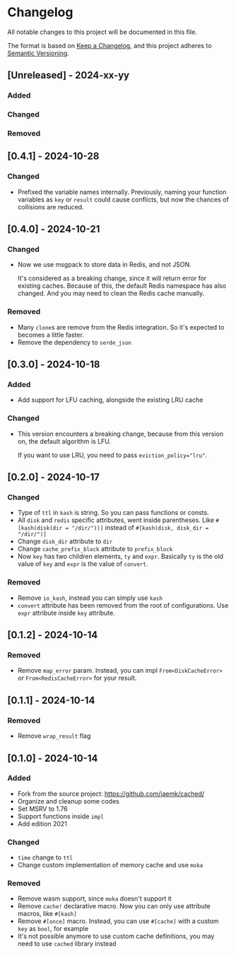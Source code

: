 # Changelog

All notable changes to this project will be documented in this file.

The format is based on [Keep a Changelog](https://keepachangelog.com/en/1.1.0/),
and this project adheres to [Semantic Versioning](https://semver.org/spec/v2.0.0.html).

## [Unreleased] - 2024-xx-yy

### Added

### Changed

### Removed

## [0.4.1] - 2024-10-28

### Changed

- Prefixed the variable names internally. Previously, naming your function variables as `key` or `result` could cause conflicts, but now the chances of collisions are reduced.

## [0.4.0] - 2024-10-21

### Changed

- Now we use msgpack to store data in Redis, and not JSON.

  It's considered as a breaking change, since it will return error for existing caches. Because of this, the default Redis namespace has also changed.
  And you may need to clean the Redis cache manually.

### Removed

- Many `clone`s are remove from the Redis integration. So it's expected to becomes a little faster.
- Remove the dependency to `serde_json`

## [0.3.0] - 2024-10-18

### Added

- Add support for LFU caching, alongside the existing LRU cache

### Changed

- This version encounters a breaking change, because from this version on, the default algorithm is LFU.

  If you want to use LRU, you need to pass `eviction_policy="lru"`.

## [0.2.0] - 2024-10-17

### Changed

- Type of `ttl` in `kash` is string. So you can pass functions or consts.
- All `disk` and `redis` specific attributes, went inside parentheses. Like `#[kash(disk(dir = "/dir/"))]` instead of `#[kash(disk, disk_dir = "/dir/")]`
- Change `disk_dir` attribute to `dir`
- Change `cache_prefix_block` attribute to `prefix_block`
- Now `key` has two children elements, `ty` and `expr`. Basically `ty` is the old value of `key` and `expr` is the value of `convert`.

### Removed

- Remove `io_kash`, instead you can simply use `kash`
- `convert` attribute has been removed from the root of configurations. Use `expr` attribute inside `key` attribute. 

## [0.1.2] - 2024-10-14

### Removed

- Remove `map_error` param. Instead, you can impl `From<DiskCacheError>` or `From<RedisCacheError>` for your result.

## [0.1.1] - 2024-10-14

### Removed

- Remove `wrap_result` flag

## [0.1.0] - 2024-10-14

### Added

- Fork from the source project: https://github.com/jaemk/cached/
- Organize and cleanup some codes
- Set MSRV to 1.76
- Support functions inside `impl`
- Add edition 2021

### Changed

- `time` change to `ttl`
- Change custom implementation of memory cache and use `moka`

### Removed

- Remove wasm support, since `moka` doesn't support it
- Remove `cache!` declarative macro. Now you can only use attribute macros, like `#[kash]`
- Remove `#[once]` macro. Instead, you can use `#[cache]` with a custom `key` as `bool`, for example
- It's not possible anymore to use custom cache definitions, you may need to use `cached` library instead
